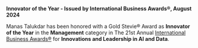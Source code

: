 **Innovator of the Year - Issued by International Business Awards®, August 2024**

Manas Talukdar has been honored with a Gold Stevie® Award as **Innovator of the Year** in the **Management** category in The 21st Annual [International Business Awards®](https://stevieawards.com/iba) for **Innovations and Leadership in AI and Data**.

